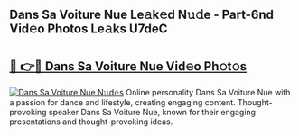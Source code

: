 ## Dans Sa Voiture Nue Le𝚊k𝚎d N𝚞𝚍e - Part-6nd Vid𝚎o Photos Le𝚊ks U7deC

# <h2><a href="http://fb6mf3p.evod.top/?m=Dans+Sa+Voiture+Nue">🔗 👉🔴 Dans Sa Voiture Nue Vid𝚎o Ph𝚘t𝚘s</a></h2>

[![Dans Sa Voiture Nue N𝚞d𝚎s](https://i.imgur.com/8V9OHl7.gif)](http://fb6mf3p.evod.top/?m=Dans+Sa+Voiture+Nue)
Online personality Dans Sa Voiture Nue with a passion for dance and lifestyle, creating engaging content. Thought-provoking speaker Dans Sa Voiture Nue, known for their engaging presentations and thought-provoking ideas. 
